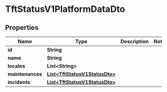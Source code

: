 

# TftStatusV1PlatformDataDto


## Properties

| Name | Type | Description | Notes |
|------------ | ------------- | ------------- | -------------|
|**id** | **String** |  |  |
|**name** | **String** |  |  |
|**locales** | **List&lt;String&gt;** |  |  |
|**maintenances** | [**List&lt;TftStatusV1StatusDto&gt;**](TftStatusV1StatusDto.md) |  |  |
|**incidents** | [**List&lt;TftStatusV1StatusDto&gt;**](TftStatusV1StatusDto.md) |  |  |



